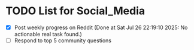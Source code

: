 # TODO List for Social_Media

- [x] Post weekly progress on Reddit  (Done at Sat Jul 26 22:19:10 2025: No actionable real task found.)
- [ ] Respond to top 5 community questions